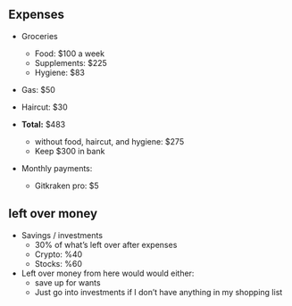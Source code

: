 
## Expenses 
- Groceries
	-  Food: $100 a week
	- Supplements: $225  
	- Hygiene: $83 
- Gas: $50
- Haircut: $30
- **Total:** $483
	- without food, haircut, and hygiene: $275
	- Keep $300 in bank

- Monthly payments:
	- Gitkraken pro: $5 

## left over money
 - Savings / investments 
	- 30% of what’s left over after expenses
	 - Crypto: %40
	 - Stocks: %60
- Left over money from here would would either:
	- save up for wants
	- Just go into investments if I don’t have anything in my shopping list
